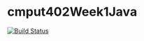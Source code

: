 # cmput402Week1Java

[![Build Status](https://travis-ci.org/corey1994/cmput402Week1Java.svg?branch=master)](https://travis-ci.org/corey1994/cmput402Week1Java)
